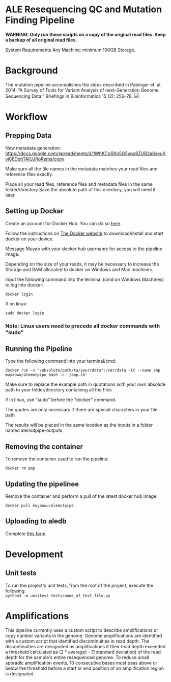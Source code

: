 # ALE Resequencing QC and Mutation Finding Pipeline 
**WARNING: Only run these scripts on a copy of the original read files. Keep a backup of all original read files.**

System Requirements
Any Machine: minimum 100GB Storage.


# Background
The mutation pipeline accomplishes the steps described in Pabinger et. al. 2014. “A Survey of Tools for Variant Analysis of next-Generation Genome Sequencing Data.” Briefings in Bioinformatics 15 (2): 256–78.
![](docs/alemutpipe_workflow.png)


# Workflow

## Prepping Data

New metadata generation: https://docs.google.com/spreadsheets/d/1WhKCgSKn5G5ypx8ZUB2a6xeuKvi06DqhTAlUJRoRems/copy

Make sure all the file names in the metadata matches your read files and reference files exactly.

Place all your read files, reference files and metadata files in the same folder/directory
Save the absolute path of this directory, you will need it later.

## Setting up Docker

Create an account for Docker Hub. You can do so [here](https://hub.docker.com/signup)

Follow the instructions on [The Docker website](https://docs.docker.com/install/) to download/install and start docker on your device.

Message Muyao with your docker hub username for access to the pipeline image.

Depending on the size of your reads, it may be necessary to increase the Storage and RAM allocated to docker on Windows and Mac machines.

Input the following command into the terminal (cmd on Windows Machines) to log into docker:

```
docker login
```

If on linux:
```
sudo docker login
```

### Note: Linux users need to precede all docker commands with "sudo"


## Running the Pipeline


Type the following command into your terminal/cmd:

```
docker run -v "/absolute/path/to/your/data":/var/data -it --name amp muyaowu/alemutpipe bash -c '/amp.sh'
```

Make sure to replace the example path in quotations with your own absolute path to your folder/directory containing all the files

if in linux, use "sudo" before the "docker" command.

The quotes are only necessary if there are special characters in your file path

The results will be placed in the same location as the inputs in a folder named alemutpipe-outputs

## Removing the container

To remove the container used to run the pipeline:

```
docker rm amp
```

## Updating the pipelinee

Remove the container and perform a pull of the latest docker hub image:

```
docker pull muyaowu/alemutpipe
```


## Uploading to aledb

Complete [this form](https://goo.gl/forms/RzPc44dBd6rmTRDs2)


# Development

## Unit tests

To run the project's unit tests, from the root of the project, execute the following:  
`python3 -m unittest tests/name_of_test_file.py`

# Amplifications

This pipeline currently uses a custom script to describe amplifications or copy number variants in the genome. Genome amplifications are identified with a custom script that identified discontinuities in read depth. The discontinuities are designated as amplifications if their read depth exceeded a threshold calculated as (2 * average) - (1 standard deviation) of the read depth for the sample's entire resequenced genome. To reduce small sporadic amplification events, 10 consecutive bases must pass above or below the threshold before a start or end position of an amplification region is designated.
